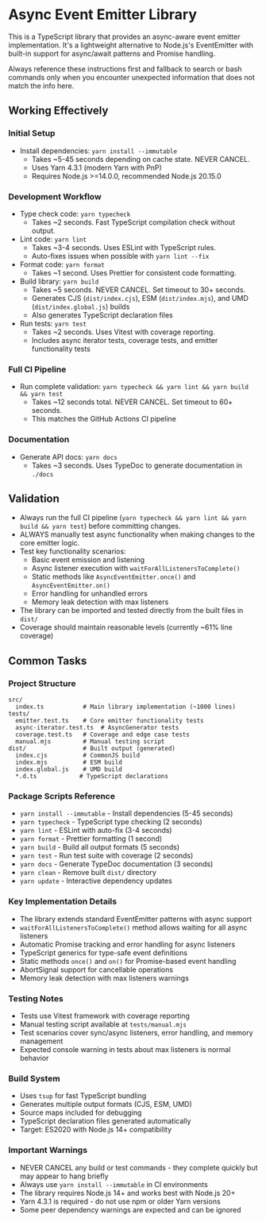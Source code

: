 # Async Event Emitter Library

This is a TypeScript library that provides an async-aware event emitter implementation. It's a lightweight alternative to Node.js's EventEmitter with built-in support for async/await patterns and Promise handling.

Always reference these instructions first and fallback to search or bash commands only when you encounter unexpected information that does not match the info here.

## Working Effectively

### Initial Setup
- Install dependencies: `yarn install --immutable`
  - Takes ~5-45 seconds depending on cache state. NEVER CANCEL.
  - Uses Yarn 4.3.1 (modern Yarn with PnP)
  - Requires Node.js >=14.0.0, recommended Node.js 20.15.0

### Development Workflow
- Type check code: `yarn typecheck`
  - Takes ~2 seconds. Fast TypeScript compilation check without output.
- Lint code: `yarn lint`
  - Takes ~3-4 seconds. Uses ESLint with TypeScript rules.
  - Auto-fixes issues when possible with `yarn lint --fix`
- Format code: `yarn format`
  - Takes ~1 second. Uses Prettier for consistent code formatting.
- Build library: `yarn build`
  - Takes ~5 seconds. NEVER CANCEL. Set timeout to 30+ seconds.
  - Generates CJS (`dist/index.cjs`), ESM (`dist/index.mjs`), and UMD (`dist/index.global.js`) builds
  - Also generates TypeScript declaration files
- Run tests: `yarn test`
  - Takes ~2 seconds. Uses Vitest with coverage reporting.
  - Includes async iterator tests, coverage tests, and emitter functionality tests

### Full CI Pipeline
- Run complete validation: `yarn typecheck && yarn lint && yarn build && yarn test`
  - Takes ~12 seconds total. NEVER CANCEL. Set timeout to 60+ seconds.
  - This matches the GitHub Actions CI pipeline

### Documentation
- Generate API docs: `yarn docs`
  - Takes ~3 seconds. Uses TypeDoc to generate documentation in `./docs`

## Validation

- Always run the full CI pipeline (`yarn typecheck && yarn lint && yarn build && yarn test`) before committing changes.
- ALWAYS manually test async functionality when making changes to the core emitter logic.
- Test key functionality scenarios:
  - Basic event emission and listening
  - Async listener execution with `waitForAllListenersToComplete()`
  - Static methods like `AsyncEventEmitter.once()` and `AsyncEventEmitter.on()`
  - Error handling for unhandled errors
  - Memory leak detection with max listeners
- The library can be imported and tested directly from the built files in `dist/`
- Coverage should maintain reasonable levels (currently ~61% line coverage)

## Common Tasks

### Project Structure
```
src/
  index.ts           # Main library implementation (~1000 lines)
tests/
  emitter.test.ts    # Core emitter functionality tests
  async-iterator.test.ts  # AsyncGenerator tests
  coverage.test.ts   # Coverage and edge case tests
  manual.mjs         # Manual testing script
dist/                # Built output (generated)
  index.cjs          # CommonJS build
  index.mjs          # ESM build  
  index.global.js    # UMD build
  *.d.ts            # TypeScript declarations
```

### Package Scripts Reference
- `yarn install --immutable` - Install dependencies (5-45 seconds)
- `yarn typecheck` - TypeScript type checking (2 seconds)
- `yarn lint` - ESLint with auto-fix (3-4 seconds)
- `yarn format` - Prettier formatting (1 second)
- `yarn build` - Build all output formats (5 seconds)
- `yarn test` - Run test suite with coverage (2 seconds)
- `yarn docs` - Generate TypeDoc documentation (3 seconds)
- `yarn clean` - Remove built `dist/` directory
- `yarn update` - Interactive dependency updates

### Key Implementation Details
- The library extends standard EventEmitter patterns with async support
- `waitForAllListenersToComplete()` method allows waiting for all async listeners
- Automatic Promise tracking and error handling for async listeners
- TypeScript generics for type-safe event definitions
- Static methods `once()` and `on()` for Promise-based event handling
- AbortSignal support for cancellable operations
- Memory leak detection with max listeners warnings

### Testing Notes
- Tests use Vitest framework with coverage reporting
- Manual testing script available at `tests/manual.mjs`
- Test scenarios cover sync/async listeners, error handling, and memory management
- Expected console warning in tests about max listeners is normal behavior

### Build System
- Uses `tsup` for fast TypeScript bundling
- Generates multiple output formats (CJS, ESM, UMD)
- Source maps included for debugging
- TypeScript declaration files generated automatically
- Target: ES2020 with Node.js 14+ compatibility

### Important Warnings
- NEVER CANCEL any build or test commands - they complete quickly but may appear to hang briefly
- Always use `yarn install --immutable` in CI environments
- The library requires Node.js 14+ and works best with Node.js 20+
- Yarn 4.3.1 is required - do not use npm or older Yarn versions
- Some peer dependency warnings are expected and can be ignored